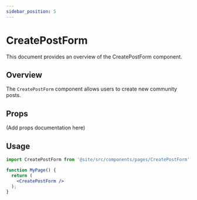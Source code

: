```yaml
---
sidebar_position: 5
---
```


# CreatePostForm

This document provides an overview of the CreatePostForm component.

## Overview

The `CreatePostForm` component allows users to create new community posts.

## Props

(Add props documentation here)

## Usage

```jsx
import CreatePostForm from '@site/src/components/pages/CreatePostForm';

function MyPage() {
  return (
    <CreatePostForm />
  );
}
```

